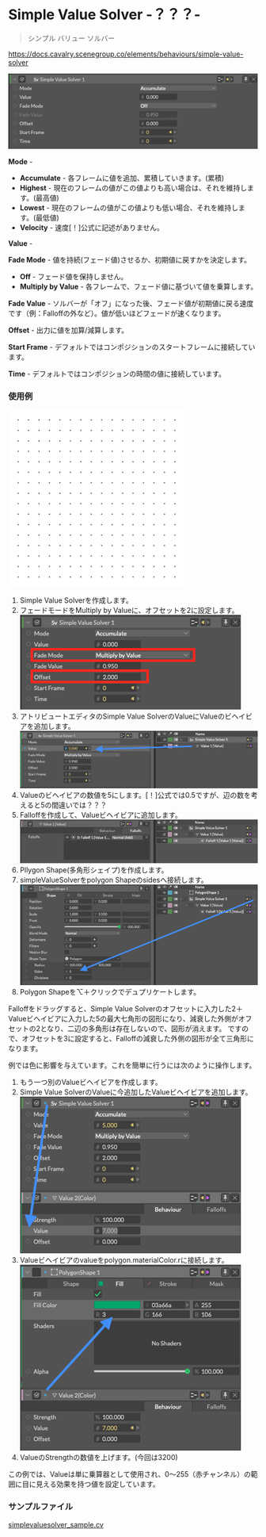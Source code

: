 # Simple Value Solver -？？？-

> シンプル バリュー ソルバー

https://docs.cavalry.scenegroup.co/elements/behaviours/simple-value-solver

![simplevaluesolver01](simplevaluesolver.assets/simplevaluesolver01.png)

**Mode** - 

- **Accumulate** - 各フレームに値を追加、累積していきます。(累積)
- **Highest** - 現在のフレームの値がこの値よりも高い場合は、それを維持します。(最高値)
- **Lowest** - 現在のフレームの値がこの値よりも低い場合、それを維持します。(最低値)
- **Velocity** - 速度[！]公式に記述がありません。

**Value** - 

**Fade Mode** - 値を持続(フェード値)させるか、初期値に戻すかを決定します。

- **Off** - フェード値を保持しません。
- **Multiply by Value** - 各フレームで、フェード値に基づいて値を乗算します。

**Fade Value** - ソルバーが「オフ」になった後、フェード値が初期値に戻る速度です（例：Falloffの外など）。値が低いほどフェードが速くなります。

**Offset** - 出力に値を加算/減算します。

**Start Frame** - デフォルトではコンポジションのスタートフレームに接続しています。

**Time** - デフォルトではコンポジションの時間の値に接続しています。

### 使用例

![SimpleValueSolber_Sample](simplevaluesolver.assets/SimpleValueSolber_Sample.gif)

1. Simple Value Solverを作成します。
2. フェードモードをMultiply by Valueに、オフセットを2に設定します。
   ![simplevaluesolver02](simplevaluesolver.assets/simplevaluesolver02.png)
3. アトリビュートエディタのSimple Value SolverのValueにValueのビヘイビアを追加します。
   ![simplevaluesolver03](simplevaluesolver.assets/simplevaluesolver03.png)
4. Valueのビヘイビアの数値を5にします。[！]公式では0.5ですが、辺の数を考えると5の間違いでは？？？
5. Falloffを作成して、Valueビヘイビアに追加します。
   ![simplevaluesolver04](simplevaluesolver.assets/simplevaluesolver04.png)
6. Pllygon Shape(多角形シェイプ)を作成します。
7. simpleValueSolverをpolygon Shapeのsidesへ接続します。
   ![simplevaluesolver05](simplevaluesolver.assets/simplevaluesolver05.png)
8. Polygon Shapeを⌥＋クリックでデュプリケートします。

Falloffをドラッグすると、Simple Value Solverのオフセットに入力した2＋Valueビヘイビアに入力した5の最大七角形の図形になり、減衰した外側がオフセットの2となり、二辺の多角形は存在しないので、図形が消えます。
ですので、オフセットを3に設定すると、Falloffの減衰した外側の図形が全て三角形になります。

例では色に影響を与えています。これを簡単に行うには次のように操作します。

1. もう一つ別のValueビヘイビアを作成します。
2. Simple Value SolverのValueに今追加したValueビヘイビアを追加します。
   ![simplevaluesolver06](simplevaluesolver.assets/simplevaluesolver06.png)
3. Valueビヘイビアのvalueをpolygon.materialColor.rに接続します。
   ![simplevaluesolver07](simplevaluesolver.assets/simplevaluesolver07.png)
4. ValueのStrengthの数値を上げます。(今回は3200)

この例では、Valueは単に乗算器として使用され、0～255（赤チャンネル）の範囲に目に見える効果を持つ値を設定しています。

### サンプルファイル

 [simplevaluesolver_sample.cv](simplevaluesolver.assets/simplevaluesolver_sample.cv) 